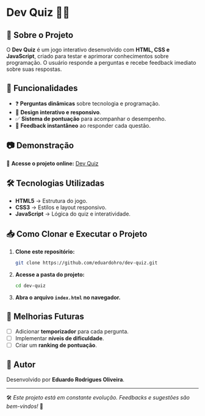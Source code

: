 # Dev Quiz 🧠💡

## 📌 Sobre o Projeto
O **Dev Quiz** é um jogo interativo desenvolvido com **HTML, CSS e JavaScript**, criado para testar e aprimorar conhecimentos sobre programação. O usuário responde a perguntas e recebe feedback imediato sobre suas respostas.

## 🚀 Funcionalidades
- ❓ **Perguntas dinâmicas** sobre tecnologia e programação.
- 🎨 **Design interativo e responsivo**.
- ✅ **Sistema de pontuação** para acompanhar o desempenho.
- 🔄 **Feedback instantâneo** ao responder cada questão.

## 📷 Demonstração
🔗 **Acesse o projeto online:** [Dev Quiz](https://eduardohro.github.io/dev-quiz/)

## 🛠️ Tecnologias Utilizadas
- **HTML5** → Estrutura do jogo.
- **CSS3** → Estilos e layout responsivo.
- **JavaScript** → Lógica do quiz e interatividade.

## 📥 Como Clonar e Executar o Projeto
1. **Clone este repositório:**
   ```bash
   git clone https://github.com/eduardohro/dev-quiz.git
   ```
2. **Acesse a pasta do projeto:**
   ```bash
   cd dev-quiz
   ```
3. **Abra o arquivo `index.html` no navegador.**

## 📝 Melhorias Futuras
- [ ] Adicionar **temporizador** para cada pergunta.
- [ ] Implementar **níveis de dificuldade**.
- [ ] Criar um **ranking de pontuação**.

## 📌 Autor
Desenvolvido por **Eduardo Rodrigues Oliveira**.

---

🛠️ *Este projeto está em constante evolução. Feedbacks e sugestões são bem-vindos!* 🚀
